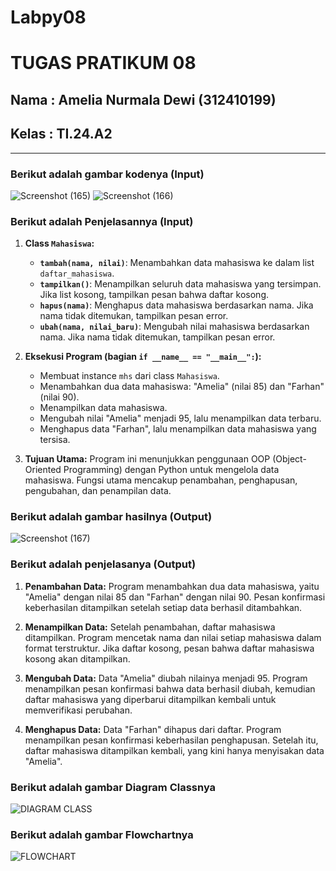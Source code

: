 # Labpy08
# TUGAS PRATIKUM 08

## Nama   : Amelia Nurmala Dewi (312410199)
## Kelas  : TI.24.A2



___
### Berikut adalah gambar kodenya (Input)
![Screenshot (165)](https://github.com/user-attachments/assets/5acdf211-25d9-4bd7-828c-91d3a30219dc)
![Screenshot (166)](https://github.com/user-attachments/assets/70c9d5d4-6ba0-4084-b4d2-de37e1e2a3c7)

### Berikut adalah Penjelasannya (Input)

1. **Class `Mahasiswa`:**
   - **`tambah(nama, nilai)`**: Menambahkan data mahasiswa ke dalam list `daftar_mahasiswa`.
   - **`tampilkan()`**: Menampilkan seluruh data mahasiswa yang tersimpan. Jika list kosong, tampilkan pesan bahwa daftar kosong.
   - **`hapus(nama)`**: Menghapus data mahasiswa berdasarkan nama. Jika nama tidak ditemukan, tampilkan pesan error.
   - **`ubah(nama, nilai_baru)`**: Mengubah nilai mahasiswa berdasarkan nama. Jika nama tidak ditemukan, tampilkan pesan error.

2. **Eksekusi Program (bagian `if __name__ == "__main__":`):**
   - Membuat instance `mhs` dari class `Mahasiswa`.
   - Menambahkan dua data mahasiswa: "Amelia" (nilai 85) dan "Farhan" (nilai 90).
   - Menampilkan data mahasiswa.
   - Mengubah nilai "Amelia" menjadi 95, lalu menampilkan data terbaru.
   - Menghapus data "Farhan", lalu menampilkan data mahasiswa yang tersisa.

3. **Tujuan Utama:**
   Program ini menunjukkan penggunaan OOP (Object-Oriented Programming) dengan Python untuk mengelola data mahasiswa. Fungsi utama mencakup penambahan, penghapusan, pengubahan, dan penampilan data.


### Berikut adalah gambar hasilnya (Output)
![Screenshot (167)](https://github.com/user-attachments/assets/26da1a8c-bb0e-4851-ad28-ca4e0c75bf06)

### Berikut adalah penjelasanya (Output)

1. **Penambahan Data:**
   Program menambahkan dua data mahasiswa, yaitu "Amelia" dengan nilai 85 dan "Farhan" dengan nilai 90. Pesan konfirmasi keberhasilan ditampilkan setelah setiap data berhasil ditambahkan.

2. **Menampilkan Data:**
   Setelah penambahan, daftar mahasiswa ditampilkan. Program mencetak nama dan nilai setiap mahasiswa dalam format terstruktur. Jika daftar kosong, pesan bahwa daftar mahasiswa kosong akan ditampilkan.

3. **Mengubah Data:**
   Data "Amelia" diubah nilainya menjadi 95. Program menampilkan pesan konfirmasi bahwa data berhasil diubah, kemudian daftar mahasiswa yang diperbarui ditampilkan kembali untuk memverifikasi perubahan.

4. **Menghapus Data:**
   Data "Farhan" dihapus dari daftar. Program menampilkan pesan konfirmasi keberhasilan penghapusan. Setelah itu, daftar mahasiswa ditampilkan kembali, yang kini hanya menyisakan data "Amelia".


### Berikut adalah gambar Diagram Classnya

![DIAGRAM CLASS](https://github.com/user-attachments/assets/3c978c6a-b4be-40b4-bec5-f14803500902)



### Berikut adalah gambar Flowchartnya

![FLOWCHART](https://github.com/user-attachments/assets/54bfb15d-29ed-4708-9dc1-d2d5759ad4c8)


   
